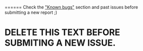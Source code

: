 ======
Check the ["Known bugs"](https://github.com/nickoneill/PermissionScope#known-bugs) section and past issues before submitting a new report ;)

DELETE THIS TEXT BEFORE SUBMITING A NEW ISSUE.
======

